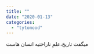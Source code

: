 ```yaml
---
title: ""
date: "2020-01-13"
categories: 
  - "tytomood"
---
```


میگفت تاریخ،علمِ ناراحتیه انسان هاست

